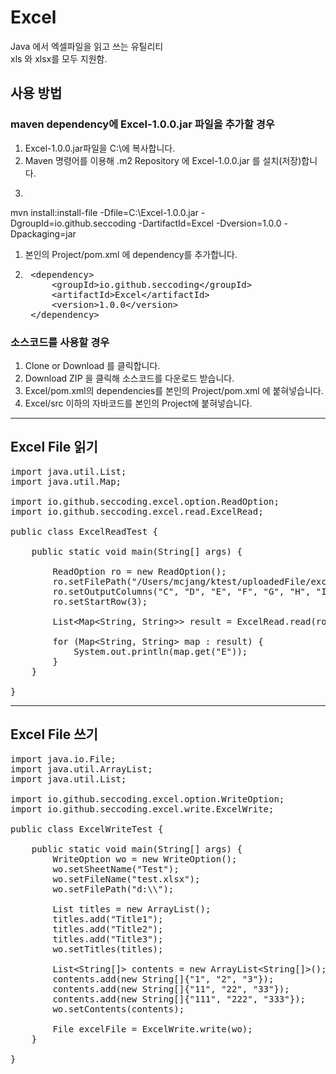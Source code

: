 # Excel
Java 에서 엑셀파일을 읽고 쓰는 유틸리티<br/>
xls 와 xlsx를 모두 지원함.


## 사용 방법
### maven dependency에 Excel-1.0.0.jar 파일을 추가할 경우
1. Excel-1.0.0.jar파일을 C:\에 복사합니다.
1. Maven 명령어를 이용해 .m2 Repository 에 Excel-1.0.0.jar 를 설치(저장)합니다.
1. <pre>
mvn install:install-file -Dfile=C:\Excel-1.0.0.jar -DgroupId=io.github.seccoding -DartifactId=Excel -Dversion=1.0.0 -Dpackaging=jar
</pre>
1. 본인의 Project/pom.xml 에 dependency를 추가합니다.
1. <pre>
	&lt;dependency&gt;
		&lt;groupId&gt;io.github.seccoding&lt;/groupId&gt;
		&lt;artifactId&gt;Excel&lt;/artifactId&gt;
		&lt;version&gt;1.0.0&lt;/version&gt;
	&lt;/dependency&gt;
</pre>

### 소스코드를 사용할 경우
1. Clone or Download 를 클릭합니다.
1. Download ZIP 을 클릭해 소스코드를 다운로드 받습니다.
1. Excel/pom.xml의 dependencies를 본인의 Project/pom.xml 에 붙혀넣습니다.
1. Excel/src 이하의 자바코드를 본인의 Project에 붙혀넣습니다. 
---
## Excel File 읽기
<pre>
import java.util.List;
import java.util.Map;

import io.github.seccoding.excel.option.ReadOption;
import io.github.seccoding.excel.read.ExcelRead;

public class ExcelReadTest {

	public static void main(String[] args) {

		ReadOption ro = new ReadOption();
		ro.setFilePath("/Users/mcjang/ktest/uploadedFile/excelFile.xlsx");
		ro.setOutputColumns("C", "D", "E", "F", "G", "H", "I");
		ro.setStartRow(3);

		List&lt;Map&lt;String, String&gt;&gt; result = ExcelRead.read(ro);

		for (Map&lt;String, String&gt; map : result) {
			System.out.println(map.get("E"));
		}
	}

}
</pre>

---
## Excel File 쓰기
<pre>
import java.io.File;
import java.util.ArrayList;
import java.util.List;

import io.github.seccoding.excel.option.WriteOption;
import io.github.seccoding.excel.write.ExcelWrite;

public class ExcelWriteTest {

	public static void main(String[] args) {
		WriteOption wo = new WriteOption();
		wo.setSheetName("Test");
		wo.setFileName("test.xlsx");
		wo.setFilePath("d:\\");
		
		List<String> titles = new ArrayList<String>();
		titles.add("Title1");
		titles.add("Title2");
		titles.add("Title3");
		wo.setTitles(titles);
		
		List&lt;String[]&gt; contents = new ArrayList&lt;String[]&gt;();
		contents.add(new String[]{"1", "2", "3"});
		contents.add(new String[]{"11", "22", "33"});
		contents.add(new String[]{"111", "222", "333"});
		wo.setContents(contents);
		
		File excelFile = ExcelWrite.write(wo);
	}
	
}
</pre>